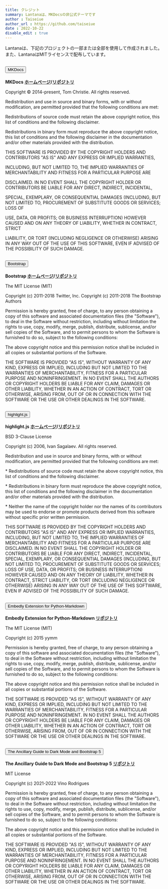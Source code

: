 ```yaml
---
title: クレジット
summary: Lantanaは、MKDocsの非公式テーマです
author : Taiseiue
author_url : https://github.com/taiseiue
date : 2022-10-22
disable_edit : true
---
```

Lantanaは、下記のプロジェクトの一部または全部を使用して作成されました。また、LantanaはMITライセンスで配布しています。
<div class="accordion" >
  <div class="accordion-item">
    <h2 class="accordion-header">
      <button class="accordion-button collapsed" type="button" data-bs-toggle="collapse" data-bs-target="#credit-mkdocs" aria-expanded="false" >
        MKDocs
      </button>
    </h2>
    <div id="credit-mkdocs" class="accordion-collapse collapse">
      <div class="accordion-body">
      <p><b>MKDocs <a href="https://www.mkdocs.org/">ホームページ</a>/<a href="https://github.com/mkdocs/mkdocs">リポジトリ</a></b></p>
    <p>  Copyright © 2014-present, Tom Christie. All rights reserved.</p>
    <p>Redistribution and use in source and binary forms, with or
    without modification, are permitted provided that the following
    conditions are met:</p>
    <p>Redistributions of source code must retain the above copyright
    notice, this list of conditions and the following disclaimer.</p>
    <p>Redistributions in binary form must reproduce the above copyright
    notice, this list of conditions and the following disclaimer in
    the documentation and/or other materials provided with the
    distribution.</p>
    <p>THIS SOFTWARE IS PROVIDED BY THE COPYRIGHT HOLDERS AND
    CONTRIBUTORS "AS IS" AND ANY EXPRESS OR IMPLIED WARRANTIES,</P>
    <p>INCLUDING, BUT NOT LIMITED TO, THE IMPLIED WARRANTIES OF
    MERCHANTABILITY AND FITNESS FOR A PARTICULAR PURPOSE ARE</p>
    <p>DISCLAIMED. IN NO EVENT SHALL THE COPYRIGHT HOLDER OR
    CONTRIBUTORS BE LIABLE FOR ANY DIRECT, INDIRECT, INCIDENTAL,</p>
    <p>SPECIAL, EXEMPLARY, OR CONSEQUENTIAL DAMAGES (INCLUDING, BUT NOT
    LIMITED TO, PROCUREMENT OF SUBSTITUTE GOODS OR SERVICES; LOSS OF</p>
    <p>USE, DATA, OR PROFITS; OR BUSINESS INTERRUPTION) HOWEVER CAUSED
    AND ON ANY THEORY OF LIABILITY, WHETHER IN CONTRACT, STRICT</p>
    <p>LIABILITY, OR TORT (INCLUDING NEGLIGENCE OR OTHERWISE) ARISING IN
    ANY WAY OUT OF THE USE OF THIS SOFTWARE, EVEN IF ADVISED OF THE POSSIBILITY OF SUCH DAMAGE.</p>
      </div>
    </div>
    <div class="accordion-item">
    <h2 class="accordion-header">
      <button class="accordion-button collapsed" type="button" data-bs-toggle="collapse" data-bs-target="#credit-bootstrap" aria-expanded="false" >
        Bootstrap
      </button>
    </h2>
    <div id="credit-bootstrap" class="accordion-collapse collapse">
      <div class="accordion-body">
      <p><b>Bootstrap <a href="https://getbootstrap.com/">ホームページ</a>/<a href="https://github.com/twbs/bootstrap">リポジトリ</a></b></p>
    <p>The MIT License (MIT)</p>
    <p>Copyright (c) 2011-2018 Twitter, Inc.
    Copyright (c) 2011-2018 The Bootstrap Authors</p>
    <p>Permission is hereby granted, free of charge, to any person obtaining a copy
of this software and associated documentation files (the "Software"), to deal
in the Software without restriction, including without limitation the rights
to use, copy, modify, merge, publish, distribute, sublicense, and/or sell
copies of the Software, and to permit persons to whom the Software is
furnished to do so, subject to the following conditions:</p>
    <p>The above copyright notice and this permission notice shall be included in
all copies or substantial portions of the Software.</P>
    <p>THE SOFTWARE IS PROVIDED "AS IS", WITHOUT WARRANTY OF ANY KIND, EXPRESS OR
IMPLIED, INCLUDING BUT NOT LIMITED TO THE WARRANTIES OF MERCHANTABILITY,
FITNESS FOR A PARTICULAR PURPOSE AND NONINFRINGEMENT. IN NO EVENT SHALL THE
AUTHORS OR COPYRIGHT HOLDERS BE LIABLE FOR ANY CLAIM, DAMAGES OR OTHER
LIABILITY, WHETHER IN AN ACTION OF CONTRACT, TORT OR OTHERWISE, ARISING FROM,
OUT OF OR IN CONNECTION WITH THE SOFTWARE OR THE USE OR OTHER DEALINGS IN
THE SOFTWARE.</p>
      </div>
    </div>
    <div class="accordion-item">
    <h2 class="accordion-header">
      <button class="accordion-button collapsed" type="button" data-bs-toggle="collapse" data-bs-target="#credit-highlightjs" aria-expanded="false" >
        highlight.js
      </button>
    </h2>
    <div id="credit-highlightjs" class="accordion-collapse collapse">
      <div class="accordion-body">
      <p><b>highlight.js <a href="https://highlightjs.org/">ホームページ</a>/<a href="https://github.com/highlightjs/highlight.js">リポジトリ</a></b></p>
    <p>BSD 3-Clause License</p>
    <p>Copyright (c) 2006, Ivan Sagalaev.
    All rights reserved.</p>
    <p>Redistribution and use in source and binary forms, with or without
modification, are permitted provided that the following conditions are met:</p>
    <p>* Redistributions of source code must retain the above copyright notice, this
  list of conditions and the following disclaimer.</p>
    <p>* Redistributions in binary form must reproduce the above copyright notice,
  this list of conditions and the following disclaimer in the documentation
  and/or other materials provided with the distribution.</P>
    <p>* Neither the name of the copyright holder nor the names of its
  contributors may be used to endorse or promote products derived from
  this software without specific prior written permission.</p>
    <p>THIS SOFTWARE IS PROVIDED BY THE COPYRIGHT HOLDERS AND CONTRIBUTORS "AS IS"
AND ANY EXPRESS OR IMPLIED WARRANTIES, INCLUDING, BUT NOT LIMITED TO, THE
IMPLIED WARRANTIES OF MERCHANTABILITY AND FITNESS FOR A PARTICULAR PURPOSE ARE
DISCLAIMED. IN NO EVENT SHALL THE COPYRIGHT HOLDER OR CONTRIBUTORS BE LIABLE
FOR ANY DIRECT, INDIRECT, INCIDENTAL, SPECIAL, EXEMPLARY, OR CONSEQUENTIAL
DAMAGES (INCLUDING, BUT NOT LIMITED TO, PROCUREMENT OF SUBSTITUTE GOODS OR
SERVICES; LOSS OF USE, DATA, OR PROFITS; OR BUSINESS INTERRUPTION) HOWEVER
CAUSED AND ON ANY THEORY OF LIABILITY, WHETHER IN CONTRACT, STRICT LIABILITY,
OR TORT (INCLUDING NEGLIGENCE OR OTHERWISE) ARISING IN ANY WAY OUT OF THE USE
OF THIS SOFTWARE, EVEN IF ADVISED OF THE POSSIBILITY OF SUCH DAMAGE.</p>
      </div>
    </div>
    <div class="accordion-item">
    <h2 class="accordion-header">
      <button class="accordion-button collapsed" type="button" data-bs-toggle="collapse" data-bs-target="#credit-mdx-embedly" aria-expanded="false" >
        Embedly Extension for Python-Markdown
      </button>
    </h2>
    <div id="credit-mdx-embedly" class="accordion-collapse collapse">
      <div class="accordion-body">
      <p><b>Embedly Extension for Python-Markdown <a href="https://github.com/yymm/mdx_embedly">リポジトリ</a></b></p>
    <p>  The MIT License (MIT)</p>
    <p>Copyright (c) 2015 yymm</p>
    <p>Permission is hereby granted, free of charge, to any person obtaining a copy
of this software and associated documentation files (the "Software"), to deal
in the Software without restriction, including without limitation the rights
to use, copy, modify, merge, publish, distribute, sublicense, and/or sell
copies of the Software, and to permit persons to whom the Software is
furnished to do so, subject to the following conditions:</p>
    <p>The above copyright notice and this permission notice shall be included in all
copies or substantial portions of the Software.</p>
    <p>THE SOFTWARE IS PROVIDED "AS IS", WITHOUT WARRANTY OF ANY KIND, EXPRESS OR
IMPLIED, INCLUDING BUT NOT LIMITED TO THE WARRANTIES OF MERCHANTABILITY,
FITNESS FOR A PARTICULAR PURPOSE AND NONINFRINGEMENT. IN NO EVENT SHALL THE
AUTHORS OR COPYRIGHT HOLDERS BE LIABLE FOR ANY CLAIM, DAMAGES OR OTHER
LIABILITY, WHETHER IN AN ACTION OF CONTRACT, TORT OR OTHERWISE, ARISING FROM,
OUT OF OR IN CONNECTION WITH THE SOFTWARE OR THE USE OR OTHER DEALINGS IN THE
SOFTWARE.</P>
      </div>
    </div>
     <div class="accordion-item">
    <h2 class="accordion-header">
      <button class="accordion-button collapsed" type="button" data-bs-toggle="collapse" data-bs-target="#credit-mdx-bootstrap-dark" aria-expanded="false" >
        The Ancillary Guide to Dark Mode and Bootstrap 5
      </button>
    </h2>
    <div id="credit-mdx-bootstrap-dark" class="accordion-collapse collapse">
      <div class="accordion-body">
      <p><b>The Ancillary Guide to Dark Mode and Bootstrap 5 <a href="https://github.com/vinorodrigues/bootstrap-dark-5">リポジトリ</a></b></p>
    <p>MIT License</p>
    <p>Copyright (c) 2021-2022 Vino Rodrigues</p>
    <p>Permission is hereby granted, free of charge, to any person obtaining a copy of this software and associated documentation files (the "Software"), to deal in the Software without restriction, including without limitation the rights to use, copy, modify, merge, publish, distribute, sublicense, and/or sell copies of the Software, and to permit persons to whom the Software is furnished to do so, subject to the following conditions:</p>
    <p>The above copyright notice and this permission notice shall be included in all copies or substantial portions of the Software.</p>
    <p>THE SOFTWARE IS PROVIDED "AS IS", WITHOUT WARRANTY OF ANY KIND, EXPRESS OR IMPLIED, INCLUDING BUT NOT LIMITED TO THE WARRANTIES OF MERCHANTABILITY, FITNESS FOR A PARTICULAR PURPOSE AND NONINFRINGEMENT. IN NO EVENT SHALL THE AUTHORS OR COPYRIGHT HOLDERS BE LIABLE FOR ANY CLAIM, DAMAGES OR OTHER LIABILITY, WHETHER IN AN ACTION OF CONTRACT, TORT OR OTHERWISE, ARISING FROM, OUT OF OR IN CONNECTION WITH THE SOFTWARE OR THE USE OR OTHER DEALINGS IN THE SOFTWARE.</P>
      </div>
    </div>
    
</div>